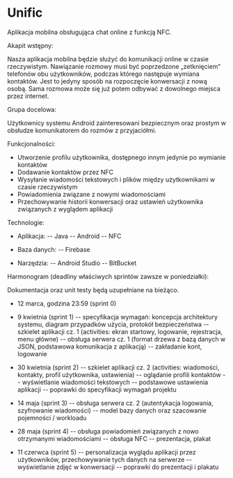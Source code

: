 ﻿# Unific

Aplikacja mobilna obsługująca chat online z funkcją NFC.

Akapit wstępny:

Nasza aplikacja mobilna będzie służyć do komunikacji online w czasie rzeczywistym. 
Nawiązanie rozmowy musi być poprzedzone „zetknięciem” telefonów obu użytkowników, 
podczas którego następuje wymiana kontaktów. Jest to jedyny sposób na rozpoczęcie konwersacji z nową osobą.
Sama rozmowa może się już potem odbywać z dowolnego miejsca przez internet.

Grupa docelowa:

Użytkownicy systemu Android zainteresowani bezpiecznym oraz prostym w obsłudze komunikatorem do rozmów z przyjaciółmi.

Funkcjonalności:

- Utworzenie profilu użytkownika, dostępnego innym jedynie po wymianie kontaktów
- Dodawanie kontaktów przez NFC
- Wysyłanie wiadomości tekstowych i plików między użytkownikami w czasie rzeczywistym
- Powiadomienia związane z nowymi wiadomościami
- Przechowywanie historii konwersacji oraz ustawień użytkownika związanych z wyglądem aplikacji

Technologie:

- Aplikacja:
-- Java
-- Android
-- NFC

- Baza danych:
-- Firebase

- Narzędzia:
-- Android Studio
-- BitBucket

Harmonogram (deadliny właściwych sprintów zawsze w poniedziałki):

Dokumentacja oraz unit testy będą uzupełniane na bieżąco.

- 12 marca, godzina 23:59 (sprint 0)

- 9 kwietnia (sprint 1)
-- specyfikacja wymagań: koncepcja architektury systemu, diagram przypadków użycia, protokół bezpieczeństwa
-- szkielet aplikacji cz. 1 (activities: ekran startowy, logowanie, rejestracja, menu główne)
-- obsługa serwera cz. 1 (format drzewa z bazą danych w JSON, podstawowa komunikacja z aplikacją)
-- zakładanie kont, logowanie

- 30 kwietnia (sprint 2)
-- szkielet aplikacji cz. 2 (activities: wiadomości, kontakty, profil użytkownika, ustawienia)
-- oglądanie profili kontaktów
-- wyświetlanie wiadomości tekstowych
-- podstawowe ustawienia aplikacji
-- poprawki do specyfikacji wymagań projektu

- 14 maja (sprint 3)
-- obsługa serwera cz. 2 (autentykacja logowania, szyfrowanie wiadomości)
-- model bazy danych oraz szacowanie pojemności / workloadu

- 28 maja (sprint 4)
-- obsługa powiadomień związanych z nowo otrzymanymi wiadomościami
-- obsługa NFC
-- prezentacja, plakat

- 11 czerwca (sprint 5)
-- personalizacja wyglądu aplikacji przez użytkowników, przechowywanie tych danych na serwerze
-- wyświetlanie zdjęć w konwersacji
-- poprawki do prezentacji i plakatu

